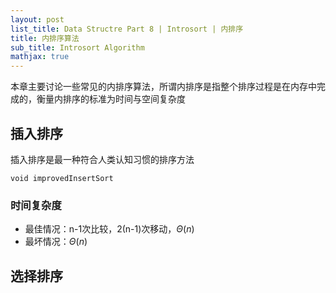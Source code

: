 ```yaml
---
layout: post
list_title: Data Structre Part 8 | Introsort | 内排序
title: 内排序算法
sub_title: Introsort Algorithm
mathjax: true
---
```


本章主要讨论一些常见的内排序算法，所谓内排序是指整个排序过程是在内存中完成的，衡量内排序的标准为时间与空间复杂度

## 插入排序

插入排序是最一种符合人类认知习惯的排序方法

```
void improvedInsertSort

```


### 时间复杂度

- 最佳情况：n-1次比较，2(n-1)次移动，$\Theta(n)$
- 最坏情况：$\Theta(n)$

## 选择排序
